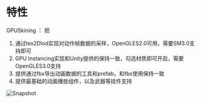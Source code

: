 # 特性
GPUSkining ： 把

1. 通过tex2Dlod实现对动作帧数据的采样，OpenGLES2.0可用，需要SM3.0支持即可
2. GPU Instancing实现和Unity提供的保持一致，勾选材质即可开启，需要OpenGLES3.0支持
3. 提供通过fbx导出动画数据的工具和prefab，和fbx使用保持一致
4. 提供最基础的动画播放组件，以及武器等挂件支持

![Snapshot](https://gitcode.net/hankangwen/blog-image/-/raw/master/pictures/2023/10/10_15_33_59_test.png)
